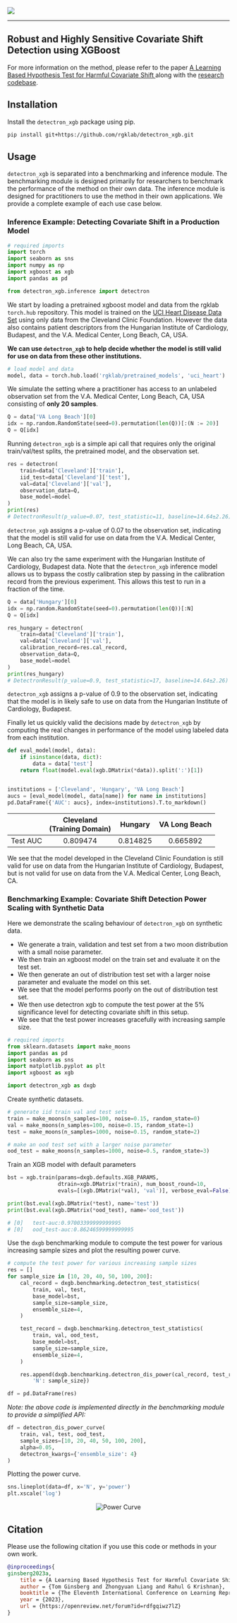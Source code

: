 ![](media/logo.png)
___
Robust and Highly Sensitive Covariate Shift Detection using XGBoost
---
For more information on the method, please refer to the
paper [A Learning Based Hypothesis Test for Harmful Covariate Shift
](https://arxiv.org/abs/2212.02742)
along with the [research codebase](https://github.com/rgklab/detectron).

## Installation

Install the `detectron_xgb` package using pip.

```bash
pip install git+https://github.com/rgklab/detectron_xgb.git
```

## Usage

`detectron_xgb` is separated into a benchmarking and inference module.
The benchmarking module is designed primarily for researchers to benchmark the performance of the method on their own
data.
The inference module is designed for practitioners to use the method in their own applications.
We provide a complete example of each use case below.

### Inference Example: Detecting Covariate Shift in a Production Model

```python
# required imports
import torch
import seaborn as sns
import numpy as np
import xgboost as xgb
import pandas as pd

from detectron_xgb.inference import detectron
```

We start by loading a pretrained xgboost model and data from the rgklab `torch.hub` repository.
This model is trained on the [UCI Heart Disease Data Set](https://archive.ics.uci.edu/ml/datasets/heart+disease) using
only data from the Cleveland Clinic Foundation. However the data also contains patient descriptors from the Hungarian
Institute of Cardiology, Budapest, and the V.A. Medical Center, Long Beach, CA, USA.

**We can use `detectron_xgb` to help decide whether the model is still valid for use on data from these other
institutions.**

```python
# load model and data
model, data = torch.hub.load('rgklab/pretrained_models', 'uci_heart')
```

We simulate the setting where a practitioner has access to an unlabeled observation set from the V.A. Medical Center,
Long Beach, CA, USA consisting of **only 20 samples**.

```python
Q = data['VA Long Beach'][0]
idx = np.random.RandomState(seed=0).permutation(len(Q))[:(N := 20)]
Q = Q[idx]
```

Running `detectron_xgb` is a simple api call that requires only the original train/val/test splits, the pretrained
model, and the observation set.

```python
res = detectron(
    train=data['Cleveland']['train'],
    iid_test=data['Cleveland']['test'],
    val=data['Cleveland']['val'],
    observation_data=Q,
    base_model=model
)
print(res)
# DetectronResult(p_value=0.07, test_statistic=11, baseline=14.64±2.26)
```

`detectron_xgb` assigns a p-value of 0.07 to the observation set, indicating that the model is still valid for use on
data from the V.A. Medical Center, Long Beach, CA, USA.

We can also try the same experiment with the Hungarian Institute of Cardiology, Budapest data.
Note that the `detectron_xgb` inference model allows us to bypass the costly calibration step by passing in the
calibration record from the previous experiment. This allows this test to run in a fraction of the time.

```python
Q = data['Hungary'][0]
idx = np.random.RandomState(seed=0).permutation(len(Q))[:N]
Q = Q[idx]

res_hungary = detectron(
    train=data['Cleveland']['train'],
    val=data['Cleveland']['val'],
    calibration_record=res.cal_record,
    observation_data=Q,
    base_model=model
)
print(res_hungary)
# DetectronResult(p_value=0.9, test_statistic=17, baseline=14.64±2.26)
```

`detectron_xgb` assigns a p-value of 0.9 to the observation set, indicating that the model is in likely safe to use on
data from the Hungarian Institute of Cardiology, Budapest.

Finally let us quickly valid the decisions made by `detectron_xgb` by computing the real changes in performance of the
model
using labeled data from each institution.

```python
def eval_model(model, data):
    if isinstance(data, dict):
        data = data['test']
    return float(model.eval(xgb.DMatrix(*data)).split(':')[1])


institutions = ['Cleveland', 'Hungary', 'VA Long Beach']
aucs = [eval_model(model, data[name]) for name in institutions]
pd.DataFrame({'AUC': aucs}, index=institutions).T.to_markdown()
```

|          | Cleveland <br/>(Training Domain) | Hungary  | VA Long Beach |
|:---------|:--------------------------------:|:--------:|:-------------:|
| Test AUC |             0.809474             | 0.814825 |   0.665892    |

We see that the model developed in the Cleveland Clinic Foundation is still valid for use on data from the Hungarian
Institute of Cardiology, Budapest, but is not valid for use on data from the V.A. Medical Center, Long Beach, CA.

### Benchmarking Example: Covariate Shift Detection Power Scaling with Synthetic Data

Here we demonstrate the scaling behaviour of `detectron_xgb` on synthetic data.

* We generate a train, validation and test set from a two moon distribution with a small noise parameter.
* We then train an xgboost model on the train set and evaluate it on the test set.
* We then generate an out of distribution test set with a larger noise parameter and evaluate the model on this set.
* We see that the model performs poorly on the out of distribution test set.
* We then use detectron xgb to compute the test power at the 5% significance level for detecting covariate shift in this
  setup.
* We see that the test power increases gracefully with increasing sample size.

```python
# required imports
from sklearn.datasets import make_moons
import pandas as pd
import seaborn as sns
import matplotlib.pyplot as plt
import xgboost as xgb

import detectron_xgb as dxgb
```

Create synthetic datasets.

```python
# generate iid train val and test sets
train = make_moons(n_samples=100, noise=0.15, random_state=0)
val = make_moons(n_samples=100, noise=0.15, random_state=1)
test = make_moons(n_samples=1000, noise=0.15, random_state=2)

# make an ood test set with a larger noise parameter
ood_test = make_moons(n_samples=1000, noise=0.5, random_state=3)
```

Train an XGB model with default parameters

```python
bst = xgb.train(params=dxgb.defaults.XGB_PARAMS,
                dtrain=xgb.DMatrix(*train), num_boost_round=10,
                evals=[(xgb.DMatrix(*val), 'val')], verbose_eval=False)

print(bst.eval(xgb.DMatrix(*test), name='test'))
print(bst.eval(xgb.DMatrix(*ood_test), name='ood_test'))

# [0]	test-auc:0.97003399999999995
# [0]	ood_test-auc:0.86246599999999995
```

Use the `dxgb` benchmarking module to compute the test power for various increasing sample sizes and plot the resulting
power curve.

```python
# compute the test power for various increasing sample sizes
res = []
for sample_size in [10, 20, 40, 50, 100, 200]:
    cal_record = dxgb.benchmarking.detectron_test_statistics(
        train, val, test,
        base_model=bst,
        sample_size=sample_size,
        ensemble_size=4,
    )

    test_record = dxgb.benchmarking.detectron_test_statistics(
        train, val, ood_test,
        base_model=bst,
        sample_size=sample_size,
        ensemble_size=4,
    )

    res.append(dxgb.benchmarking.detectron_dis_power(cal_record, test_record, alpha=0.05) | {
        'N': sample_size})

df = pd.DataFrame(res)
```

_Note: the above code is implemented directly in the benchmarking module to provide a simplified API:_

```python
df = detectron_dis_power_curve(
    train, val, test, ood_test,
    sample_sizes=[10, 20, 40, 50, 100, 200],
    alpha=0.05,
    detectron_kwargs={'ensemble_size': 4}
)
```

Plotting the power curve.

```python
sns.lineplot(data=df, x='N', y='power')
plt.xscale('log')
```

<p align="center">
  <img src="media/power_curve.svg" alt="Power Curve"/>
</p>

## Citation

Please use the following citation if you use this code or methods in your own work.

```bibtex
@inproceedings{
ginsberg2023a,
    title = {A Learning Based Hypothesis Test for Harmful Covariate Shift},
    author = {Tom Ginsberg and Zhongyuan Liang and Rahul G Krishnan},
    booktitle = {The Eleventh International Conference on Learning Representations },
    year = {2023},
    url = {https://openreview.net/forum?id=rdfgqiwz7lZ}
}
```